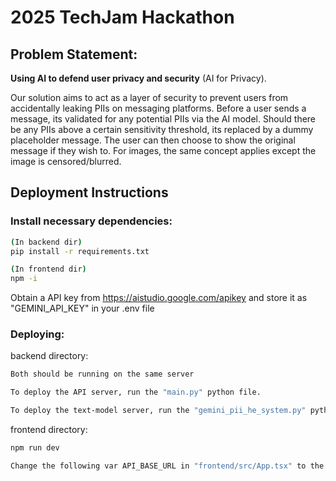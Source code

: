 # 2025 TechJam Hackathon

## Problem Statement:
**Using AI to defend user privacy and security** (AI for Privacy).

Our solution aims to act as a layer of security to prevent users from accidentally leaking PIIs on messaging platforms. Before a user sends a message, its validated for any potential PIIs via the AI model. Should there be any PIIs above a certain sensitivity threshold, its replaced by a dummy placeholder message. The user can then choose to show the original message if they wish to.  For images, the same concept applies except the image is censored/blurred.

## Deployment Instructions

### Install necessary dependencies:

```bash
(In backend dir)
pip install -r requirements.txt
```
```bash
(In frontend dir)
npm -i
```
Obtain a API key from https://aistudio.google.com/apikey and store it as "GEMINI_API_KEY" in your .env file

### Deploying:


backend directory:
```bash
Both should be running on the same server

To deploy the API server, run the "main.py" python file.

To deploy the text-model server, run the "gemini_pii_he_system.py" python file.
```

frontend directory:
```bash
npm run dev

Change the following var API_BASE_URL in "frontend/src/App.tsx" to the IP of the server running the above "main.py"
```




